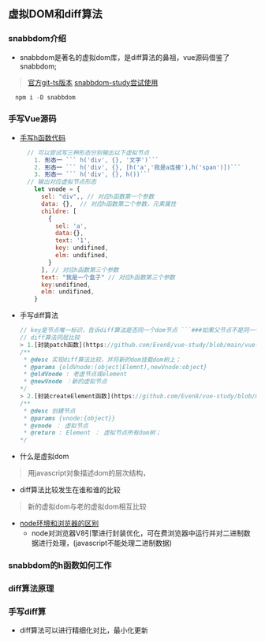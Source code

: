 
## 虚拟DOM和diff算法

  ### snabbdom介绍
  - snabbdom是著名的虚拟dom库，是diff算法的鼻祖，vue源码借鉴了snabbdom;
  > [官方git-ts版本](https://github.com/snabbdom/snabbdom)
  > [snabbdom-study尝试使用](https://github.com/Even8/vue-study/tree/main/vue-origin-study/snabbodm-study)
  ```javascript
    npm i -D snabbdom
  ``` 

  ### 手写Vue源码
  - [手写h函数代码](https://github.com/Even8/vue-study/blob/main/vue-origin-study/write-snabbdom/snabbdom/h.js)
    ```javascript
      // 可以尝试写三种形态分别输出以下虚拟节点
        1. 形态一 ``` h('div', {}, '文字')```
        2. 形态一 ``` h('div', {}, [h('a','我是a连接'),h('span')])```
        3. 形态一 ``` h('div', {}, h())```
      // 输出对应虚拟节点形态
        let vnode = {
          sel: "div",, // 对应h函数第一个参数
          data: {},  // 对应h函数第二个参数，元素属性
          childre: [
            {
              sel: 'a',
              data:{},
              text: '1',
              key: undifined,
              elm: undifined,
            }
          ], // 对应h函数第三个参数
          text: "我是一个盒子" // 对应h函数第三个参数
          key:undifined,
          elm: undifined,
        }
      ```
  - 手写diff算法
    ```javascript
    // key是节点唯一标识，告诉diff算法是否同一个dom节点 ```###如果父节点不是同一个节点，无论key变没变，都会暴力拆除所有子元素```
    // diff算法同层比较
    > 1.[封装patch函数](https://github.com/Even8/vue-study/blob/main/vue-origin-study/write-snabbdom/snabbdom/patch.js)
    /**
     * @desc 实现diff算法比较，并将新的dom挂载dom树上；
     * @params {oldVnode:(object|Elemnt),newVnode:object}
     * @oldVnode : 老虚节点或element
     * @newVnode ：新的虚拟节点
    */
    > 2.[封装createElement函数](https://github.com/Even8/vue-study/blob/main/vue-origin-study/write-snabbdom/snabbdom/patch.js)
    /**
     * @desc 创建节点
     * @params {vnode:{object}}
     * @vnode ： 虚拟节点
     * @return : Element ： 虚拟节点所有dom树；
    */
    ```



  - 什么是虚拟dom
  > 用javascript对象描述dom的层次结构，
  - diff算法比较发生在谁和谁的比较
  > 新的虚拟dom与老的虚拟dom相互比较



  - [node环境和浏览器的区别](https://www.cnblogs.com/webARM/p/5004595.html)
    - node对浏览器V8引擎进行封装优化，可在费浏览器中运行并对二进制数据进行处理，(javascript不能处理二进制数据)
  
  ### snabbdom的h函数如何工作
  ### diff算法原理
  ### 手写diff算
  - diff算法可以进行精细化对比，最小化更新